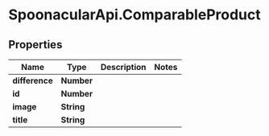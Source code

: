 # SpoonacularApi.ComparableProduct

## Properties

Name | Type | Description | Notes
------------ | ------------- | ------------- | -------------
**difference** | **Number** |  | 
**id** | **Number** |  | 
**image** | **String** |  | 
**title** | **String** |  | 


